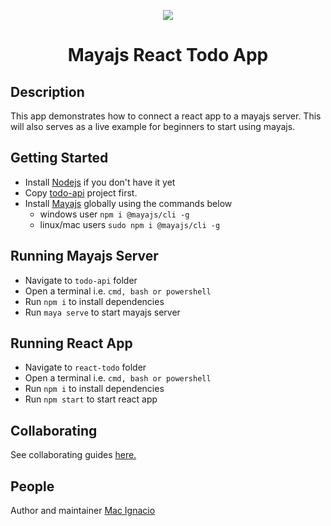 <p align="center"><img src="https://github.com/mayajs/sample/blob/master/assets/maya-react.png"></p>
<h1 align="center">Mayajs React Todo App</h1>

## Description

This app demonstrates how to connect a react app to a mayajs server. This will also serves as a live example for beginners to start using mayajs.

## Getting Started

- Install [Nodejs](https://nodejs.org/dist/v12.18.2/node-v12.18.2-x64.msi) if you don't have it yet
- Copy [todo-api](https://github.com/mayajs/sample/tree/master/todo/todo-api) project first.
- Install [Mayajs](https://www.npmjs.com/package/@mayajs/cli) globally using the commands below
  - windows user `npm i @mayajs/cli -g`
  - linux/mac users `sudo npm i @mayajs/cli -g`

## Running Mayajs Server

- Navigate to `todo-api` folder
- Open a terminal i.e. `cmd, bash or powershell`
- Run `npm i` to install dependencies
- Run `maya serve` to start mayajs server

## Running React App

- Navigate to `react-todo` folder
- Open a terminal i.e. `cmd, bash or powershell`
- Run `npm i` to install dependencies
- Run `npm start` to start react app

## Collaborating

See collaborating guides [here.](https://github.com/mayajs/maya/blob/master/COLLABORATOR_GUIDE.md)

## People

Author and maintainer [Mac Ignacio](https://github.com/Mackignacio)

